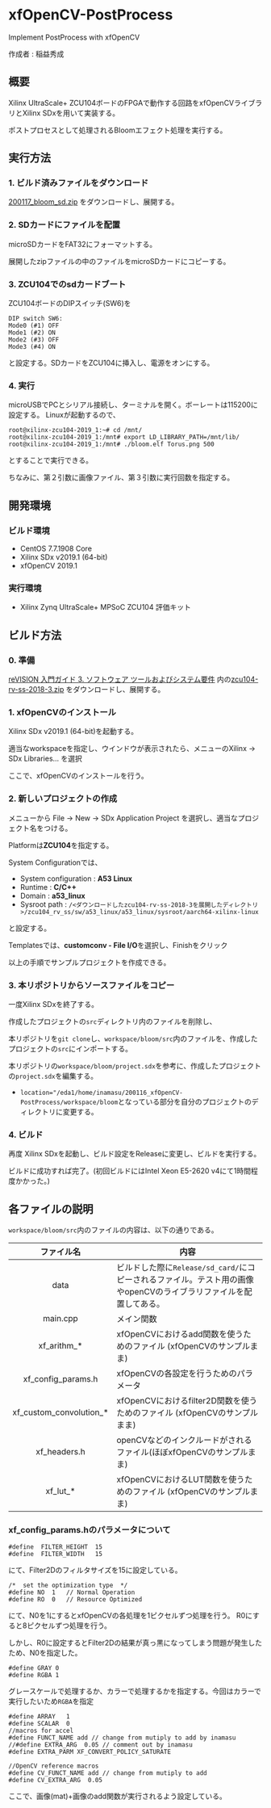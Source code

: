 # xfOpenCV-PostProcess
Implement PostProcess with xfOpenCV

作成者 : 稲益秀成

## 概要

Xilinx UltraScale+ ZCU104ボードのFPGAで動作する回路をxfOpenCVライブラリとXilinx SDxを用いて実装する。

ポストプロセスとして処理されるBloomエフェクト処理を実行する。

## 実行方法

### 1. ビルド済みファイルをダウンロード

[200117_bloom_sd.zip](https://github.com/Rinadehi/xfOpenCV-PostProcess/releases/download/v2020.1.17/200117_bloom_sd.zip) をダウンロードし、展開する。

### 2. SDカードにファイルを配置

microSDカードをFAT32にフォーマットする。

展開したzipファイルの中のファイルをmicroSDカードにコピーする。

### 3. ZCU104でのsdカードブート

ZCU104ボードのDIPスイッチ(SW6)を
```
DIP switch SW6:
Mode0 (#1) OFF
Mode1 (#2) ON
Mode2 (#3) OFF
Mode3 (#4) ON
```

と設定する。SDカードをZCU104に挿入し、電源をオンにする。

### 4. 実行

microUSBでPCとシリアル接続し、ターミナルを開く。ボーレートは115200に設定する。
Linuxが起動するので、
```
root@xilinx-zcu104-2019_1:~# cd /mnt/
root@xilinx-zcu104-2019_1:/mnt# export LD_LIBRARY_PATH=/mnt/lib/
root@xilinx-zcu104-2019_1:/mnt# ./bloom.elf Torus.png 500
```
とすることで実⾏できる。

ちなみに、第２引数に画像ファイル、第３引数に実行回数を指定する。

## 開発環境

### ビルド環境

* CentOS 7.7.1908 Core
* Xilinx SDx v2019.1 (64-bit)
* xfOpenCV 2019.1

### 実行環境

* Xilinx Zynq UltraScale+ MPSoC ZCU104 評価キット 

## ビルド方法

### 0. 準備

[reVISION 入門ガイド 3. ソフトウェア ツールおよびシステム要件](https://github.com/Xilinx/reVISION-Getting-Started-Guide/blob/master/docs-jp/Docs/software-tools-system-requirements.md) 内の[zcu104-rv-ss-2018-3.zip](https://japan.xilinx.com/member/forms/download/design-license-xef.html?filename=zcu104-rv-ss-2018-3.zip)
をダウンロードし、展開する。

### 1. xfOpenCVのインストール

Xilinx SDx v2019.1 (64-bit)を起動する。

適当なworkspaceを指定し、ウインドウが表示されたら、メニューのXilinx -> SDx Libraries... を選択

ここで、xfOpenCVのインストールを行う。

### 2. 新しいプロジェクトの作成

メニューから File -> New -> SDx Application Project を選択し、適当なプロジェクト名をつける。

Platformは**ZCU104**を指定する。

System Configurationでは、
 * System configuration : **A53 Linux**
 * Runtime : **C/C++**
 * Domain : **a53_linux**
 * Sysroot path : `/<ダウンロードしたzcu104-rv-ss-2018-3を展開したディレクトリ>/zcu104_rv_ss/sw/a53_linux/a53_linux/sysroot/aarch64-xilinx-linux`

と設定する。

Templatesでは、**customconv - File I/O**を選択し、Finishをクリック

以上の手順でサンプルプロジェクトを作成できる。

### 3. 本リポジトリからソースファイルをコピー

一度Xilinx SDxを終了する。

作成したプロジェクトの`src`ディレクトリ内のファイルを削除し、

本リポジトリを`git clone`し、`workspace/bloom/src`内のファイルを、作成したプロジェクトの`src`にインポートする。

本リポジトリの`workspace/bloom/project.sdx`を参考に、作成したプロジェクトの`project.sdx`を編集する。

* `location="/eda1/home/inamasu/200116_xfOpenCV-PostProcess/workspace/bloom`となっている部分を自分のプロジェクトのディレクトリに変更する。

### 4. ビルド

再度 Xilinx SDxを起動し、ビルド設定をReleaseに変更し、ビルドを実行する。

ビルドに成功すれば完了。(初回ビルドにはIntel Xeon E5-2620 v4にて1時間程度かかった。)

## 各ファイルの説明

`workspace/bloom/src`内のファイルの内容は、以下の通りである。

|ファイル名|内容|
|:-------:|----|
|data| ビルドした際に`Release/sd_card/`にコピーされるファイル。テスト用の画像やopenCVのライブラリファイルを配置してある。|
|main.cpp | メイン関数|
|xf_arithm_*|xfOpenCVにおけるadd関数を使うためのファイル (xfOpenCVのサンプルまま) |
|xf_config_params.h | xfOpenCVの各設定を行うためのパラメータ|
|xf_custom_convolution_*|xfOpenCVにおけるfilter2D関数を使うためのファイル (xfOpenCVのサンプルまま) |
|xf_headers.h|openCVなどのインクルードがされるファイル(ほぼxfOpenCVのサンプルまま) |
|xf_lut_*|xfOpenCVにおけるLUT関数を使うためのファイル (xfOpenCVのサンプルまま) |

### xf_config_params.hのパラメータについて

```
#define  FILTER_HEIGHT  15
#define  FILTER_WIDTH  	15
```
にて、Filter2Dのフィルタサイズを15に設定している。

```
/*  set the optimization type  */
#define NO  1  	// Normal Operation
#define RO  0  	// Resource Optimized
```

にて、N0を1にするとxfOpenCVの各処理を1ピクセルずつ処理を行う。
R0にすると8ピクセルずつ処理を行う。

しかし、R0に設定するとFilter2Dの結果が真っ黒になってしまう問題が発生したため、N0を指定した。

```
#define GRAY 0
#define RGBA 1
```

グレースケールで処理するか、カラーで処理するかを指定する。今回はカラーで実行したいため`RGBA`を指定

```
#define ARRAY	1
#define SCALAR	0
//macros for accel
#define FUNCT_NAME add // change from mutiply to add by inamasu
//#define EXTRA_ARG  0.05 // comment out by inamasu
#define EXTRA_PARM XF_CONVERT_POLICY_SATURATE

//OpenCV reference macros
#define CV_FUNCT_NAME add // change from mutiply to add
#define CV_EXTRA_ARG  0.05
```
ここで、画像(mat)+画像のadd関数が実行されるよう設定している。



